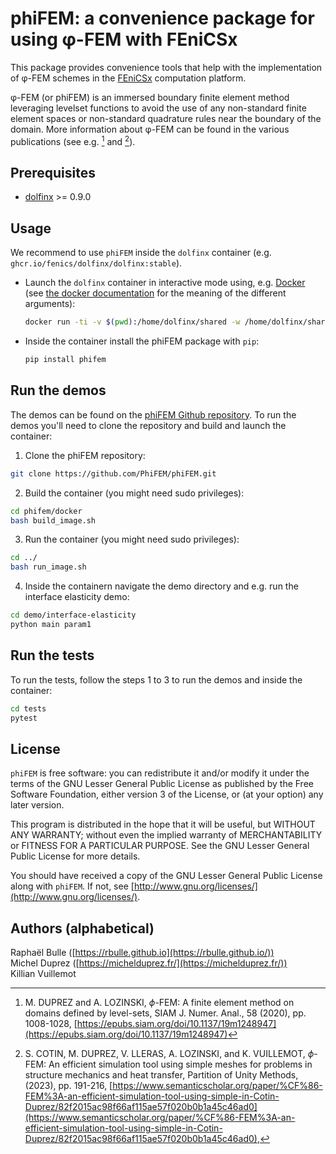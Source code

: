 # phiFEM: a convenience package for using φ-FEM with FEniCSx

This package provides convenience tools that help with the implementation of φ-FEM schemes in the [FEniCSx](https://fenicsproject.org/) computation platform.

φ-FEM (or phiFEM) is an immersed boundary finite element method leveraging levelset functions to avoid the use of any non-standard finite element spaces or non-standard quadrature rules near the boundary of the domain.
More information about φ-FEM can be found in the various publications (see e.g. [^1] and [^2]).

[^1]: M. DUPREZ and A. LOZINSKI, $\phi$-FEM: A finite element method on domains defined by level-sets, SIAM J. Numer. Anal., 58 (2020), pp. 1008-1028, [https://epubs.siam.org/doi/10.1137/19m1248947](https://epubs.siam.org/doi/10.1137/19m1248947)  
[^2]: S. COTIN, M. DUPREZ, V. LLERAS, A. LOZINSKI, and K. VUILLEMOT, $\phi$-FEM: An efficient simulation tool using simple meshes for problems in structure mechanics and heat transfer, Partition of Unity Methods, (2023), pp. 191-216, [https://www.semanticscholar.org/paper/%CF%86-FEM%3A-an-efficient-simulation-tool-using-simple-in-Cotin-Duprez/82f2015ac98f66af115ae57f020b0b1a45c46ad0](https://www.semanticscholar.org/paper/%CF%86-FEM%3A-an-efficient-simulation-tool-using-simple-in-Cotin-Duprez/82f2015ac98f66af115ae57f020b0b1a45c46ad0),

## Prerequisites

- [dolfinx](https://github.com/FEniCS/dolfinx) >= 0.9.0

## Usage

We recommend to use `phiFEM` inside the `dolfinx` container (e.g. `ghcr.io/fenics/dolfinx/dolfinx:stable`).

- Launch the `dolfinx` container in interactive mode using, e.g. [Docker](https://www.docker.com/) (see [the docker documentation](https://docs.docker.com/reference/cli/docker/container/run/) for the meaning of the different arguments):  
  ```bash
  docker run -ti -v $(pwd):/home/dolfinx/shared -w /home/dolfinx/shared dolfinx/dolfinx:stable
  ```
- Inside the container install the phiFEM package with `pip`:  
  ```bash
  pip install phifem
  ``` 

## Run the demos

The demos can be found on the [phiFEM Github repository](https://github.com/PhiFEM/phiFEM).
To run the demos you'll need to clone the repository and build and launch the container:

1) Clone the phiFEM repository:
  
  ```bash
  git clone https://github.com/PhiFEM/phiFEM.git
  ```

2) Build the container (you might need sudo privileges):

  ```bash
  cd phifem/docker
  bash build_image.sh
  ```

3) Run the container (you might need sudo privileges):

  ```bash
  cd ../
  bash run_image.sh
  ```

4) Inside the containern navigate the demo directory and e.g. run the interface elasticity demo:

  ```bash
  cd demo/interface-elasticity
  python main param1
  ```

## Run the tests

To run the tests, follow the steps 1 to 3 to run the demos and inside the container:

```bash
cd tests
pytest
```

## License

`phiFEM` is free software: you can redistribute it and/or modify it under the terms of the GNU Lesser General Public License as published by the Free Software Foundation, either version 3 of the License, or (at your option) any later version.

This program is distributed in the hope that it will be useful, but WITHOUT ANY WARRANTY; without even the implied warranty of MERCHANTABILITY or FITNESS FOR A PARTICULAR PURPOSE. See the GNU Lesser General Public License for more details.

You should have received a copy of the GNU Lesser General Public License along with `phiFEM`. If not, see [http://www.gnu.org/licenses/](http://www.gnu.org/licenses/).

## Authors (alphabetical)

Raphaël Bulle ([https://rbulle.github.io](https://rbulle.github.io/))  
Michel Duprez ([https://michelduprez.fr/](https://michelduprez.fr/))  
Killian Vuillemot
